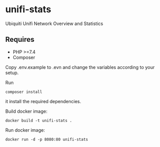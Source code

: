 # unifi-stats
Ubiquiti Unifi Network Overview and Statistics

## Requires

* PHP >=7.4
* Composer

Copy .env.example to .evn and change the variables according to your setup.

Run

    composer install
    
it install the required dependencies.

Build docker image:
    
    docker build -t unifi-stats .

Run docker image:
    
    docker run -d -p 8080:80 unifi-stats
